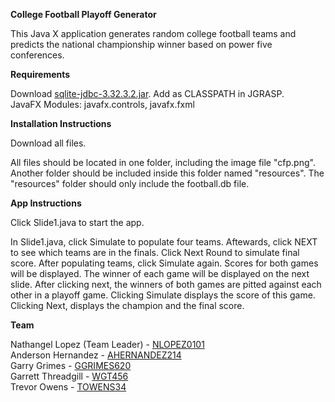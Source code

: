 <b>College Football Playoff Generator</b>

This Java X application generates random college football teams
and predicts the national championship winner based on power
five conferences.

<b>Requirements</b>

Download <a href="https://github.com/xerial/sqlite-jdbc/releases/tag/3.32.3.2">sqlite-jdbc-3.32.3.2.jar</a>. Add as CLASSPATH in JGRASP.<br>
JavaFX Modules: javafx.controls, javafx.fxml

<b>Installation Instructions</b>

Download all files.

All files should be located in one folder, including the image file "cfp.png".
Another folder should be included inside this folder named "resources".
The "resources" folder should only include the football.db file.

<b>App Instructions</b>

Click Slide1.java to start the app.

In Slide1.java, click Simulate to populate four teams. Aftewards, click NEXT to see which teams are in the finals. Click Next Round to simulate final score. After populating teams, click Simulate again. Scores for both games will be displayed. The winner of each game will be displayed on the next slide. After clicking next, the winners of both games are pitted against each other in a playoff game. Clicking Simulate displays the score of this game. Clicking Next, displays the champion and the final score.


<b>Team</b>

Nathangel Lopez (Team Leader) - <a href="https://github.com/NLopez0101">NLOPEZ0101</a><br>
Anderson Hernandez - <a href="https://github.com/ahernandez214">AHERNANDEZ214</a><br>
Garry Grimes - <a href="https://github.com/ggrimes620">GGRIMES620</a><br>
Garrett Threadgill - <a href="https://github.com/WGT456">WGT456</a><br>
Trevor Owens - <a href="https://github.com/towens34">TOWENS34</a><br>
